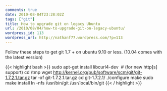 ```yaml
---
comments: true
date: 2010-08-04T23:28:02Z
tags: ["git"]
title: How to upgrade git on legacy Ubuntu
url: /2010/08/04/how-to-upgrade-git-on-legacy-ubuntu/
wordpress_id: 113
wordpress_url: http://nathanf77.wordpress.com/?p=113
---
```


Follow these steps to get git 1.7 + on ubuntu 9.10 or less. (10.04 comes with the latest version)

{{< highlight bash >}}
sudo apt-get install libcurl4-dev  # (for new http[s] support)
cd /tmp
wget http://kernel.org/pub/software/scm/git/git-1.7.2.1.tar.gz
tar -xf git-1.7.2.1.tar.gz
cd git-1.7.2.1/
./configure
make
sudo make install
ln -nfs /usr/bin/git /usr/local/bin/git
{{< / highlight >}}
